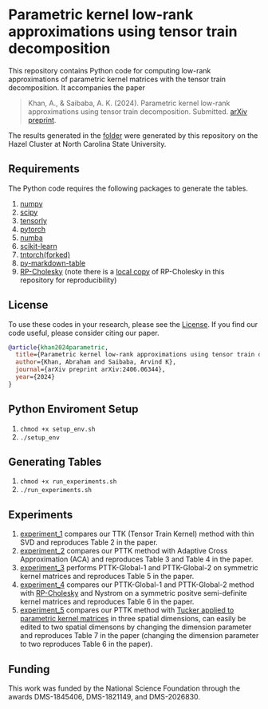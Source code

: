 # Parametric kernel low-rank approximations using tensor train decomposition
This repository contains Python code for computing low-rank approximations of parametric kernel matrices with the tensor train decomposition. It accompanies the paper
> Khan, A., & Saibaba, A. K. (2024). Parametric kernel low-rank approximations using tensor train decomposition. Submitted. [arXiv preprint](https://arxiv.org/abs/2406.06344).

The results generated in the [folder](https://github.com/awkhan3/ParametricTensorTrainKernel/tree/main/experiments_out) were generated by this repository on the Hazel Cluster at North Carolina State University.

## Requirements
The Python code requires the following packages to generate the tables.
1. [numpy](https://github.com/tensorly/tensorly)
2. [scipy](https://github.com/scipy/scipy)
3. [tensorly](https://github.com/scipy/scipy)
4. [pytorch](https://github.com/pytorch/pytorch)
5. [numba](https://github.com/numba/numba)
6. [scikit-learn](https://github.com/scikit-learn/scikit-learn)
7. [tntorch(forked)](https://github.com/awkhan3/tntorch)
8. [py-markdown-table](https://pypi.org/project/py-markdown-table/)
9. [RP-Cholesky](https://github.com/eepperly/Randomly-Pivoted-Cholesky) (note there is a [local copy](https://github.com/awkhan3/ParametricTensorTrainKernel/tree/main/rpchol) of RP-Cholesky in this repository for reproducibility)

## License
To use these codes in your research, please see the [License](LICENSE). If you find our code useful, please consider citing our paper.
```bibtex
@article{khan2024parametric,
  title={Parametric kernel low-rank approximations using tensor train decomposition},
  author={Khan, Abraham and Saibaba, Arvind K},
  journal={arXiv preprint arXiv:2406.06344},
  year={2024}
}
```
## Python Enviroment Setup
1. `chmod +x setup_env.sh`
2. `./setup_env`

## Generating Tables
1. `chmod +x run_experiments.sh`
2. `./run_experiments.sh`

## Experiments
1. [experiment_1](https://github.com/awkhan3/ParametricTensorTrainKernel/blob/main/experiments/experiment_1.py) compares our TTK (Tensor Train Kernel) method with thin SVD and reproduces Table 2 in the paper. 
2. [experiment_2](https://github.com/awkhan3/ParametricTensorTrainKernel/blob/main/experiments/experiment_2.py) compares our PTTK method with Adaptive Cross Approximation (ACA) and reproduces Table 3 and Table 4 in the paper.
3. [experiment_3](https://github.com/awkhan3/ParametricTensorTrainKernel/blob/main/experiments/experiment_3.py) performs PTTK-Global-1 and PTTK-Global-2 on symmetric kernel matrices and reproduces Table 5 in the paper.
4. [experiment_4](https://github.com/awkhan3/ParametricTensorTrainKernel/blob/main/experiments/experiment_4.py) compares our PTTK-Global-1 and PTTK-Global-2 method with [RP-Cholesky](https://github.com/eepperly/Randomly-Pivoted-Cholesky) and Nystrom on a symmetric positve semi-definite kernel matrices and reproduces Table 6 in the paper.
5. [experiment_5](https://github.com/awkhan3/ParametricTensorTrainKernel/blob/main/experiments/experiment_5.py) compares our PTTK method with [Tucker applied to parametric kernel matrices](https://link.springer.com/article/10.1007/s10444-022-09979-7) in three spatial dimensions, can easily be edited to two spatial dimensons by changing the dimension parameter and reproduces Table 7 in the paper (changing the dimension parameter to two reproduces Table 6 in the paper).

## Funding
This work was funded by the National Science Foundation through the awards DMS-1845406, DMS-1821149, and 
DMS-2026830.


 
